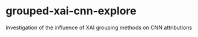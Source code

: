 # grouped-xai-cnn-explore
Investigation of the influence of XAI grouping methods on CNN attributions
